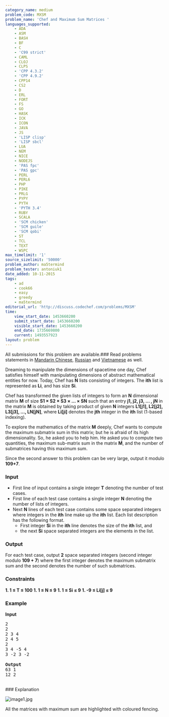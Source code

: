 ```yaml
---
category_name: medium
problem_code: MXSM
problem_name: 'Chef and Maximum Sum Matrices '
languages_supported:
    - ADA
    - ASM
    - BASH
    - BF
    - C
    - 'C99 strict'
    - CAML
    - CLOJ
    - CLPS
    - 'CPP 4.3.2'
    - 'CPP 4.9.2'
    - CPP14
    - CS2
    - D
    - ERL
    - FORT
    - FS
    - GO
    - HASK
    - ICK
    - ICON
    - JAVA
    - JS
    - 'LISP clisp'
    - 'LISP sbcl'
    - LUA
    - NEM
    - NICE
    - NODEJS
    - 'PAS fpc'
    - 'PAS gpc'
    - PERL
    - PERL6
    - PHP
    - PIKE
    - PRLG
    - PYPY
    - PYTH
    - 'PYTH 3.4'
    - RUBY
    - SCALA
    - 'SCM chicken'
    - 'SCM guile'
    - 'SCM qobi'
    - ST
    - TCL
    - TEXT
    - WSPC
max_timelimit: '1'
source_sizelimit: '50000'
problem_author: ma5termind
problem_tester: antoniuk1
date_added: 10-11-2015
tags:
    - ad
    - cook66
    - easy
    - greedy
    - ma5termind
editorial_url: 'http://discuss.codechef.com/problems/MXSM'
time:
    view_start_date: 1453660200
    submit_start_date: 1453660200
    visible_start_date: 1453660200
    end_date: 1735669800
    current: 1493557923
layout: problem
---
```

All submissions for this problem are available.###  Read problems statements in [Mandarin Chinese](http://www.codechef.com/download/translated/COOK66/mandarin/MXSM.pdf), [Russian](http://www.codechef.com/download/translated/COOK66/russian/MXSM.pdf) and [Vietnamese](http://www.codechef.com/download/translated/COOK66/vietnamese/MXSM.pdf) as well.

Dreaming to manipulate the dimensions of spacetime one day, Chef satisfies himself with manipulating dimensions of abstract mathematical entities for now. Today, Chef has **N** lists consisting of integers. The **ith** list is represented as **Li**, and has size **Si**.

Chef has transformed the given lists of integers to form an **N** dimensional matrix **M** of size **S1 × S2 × S3 × … × SN** such that an entry **j1, j2, j3, … , jN** in the matrix **M** is obtained by taking product of given **N** integers **L1\[j1\], L2\[j2\], L3\[j3\], ..., LN\[jN\]**, where **Li\[ji\]** denotes the **jth** integer in the **ith** list (1-based indexing).

To explore the mathematics of the matrix **M** deeply, Chef wants to compute the maximum submatrix sum in this matrix; but he is afraid of its high dimensionality. So, he asked you to help him. He asked you to compute two quantities, the maximum sub-matrix sum in the matrix **M**, and the number of submatrices having this maximum sum.

Since the second answer to this problem can be very large, output it modulo **109+7**.

### Input

- First line of input contains a single integer **T** denoting the number of test cases.
- First line of each test case contains a single integer **N** denoting the number of lists of integers.
- Next **N** lines of each test case contains some space separated integers where integers in the **ith** line make up the **ith** list. Each list description has the following format. 
  - First integer **Si** in the **ith** line denotes the size of the **ith** list, and
  - the next **Si** space separated integers are the elements in the list.

### Output

For each test case, output **2** space separated integers (second integer modulo **109 + 7**) where the first integer denotes the maximum submatrix sum and the second denotes the number of such submatrices.

### Constraints

**1. 1 ≤ T ≤ 100** 
**1. 1 ≤ N ≤ 9** 
**1. 1 ≤ Si ≤ 9** 
**1. -9 ≤ Li\[j\] ≤ 9** 
### Example

**Input**

<pre>
2
2
2 3 4
2 4 5
2
3 4 -5 4
3 -2 3 -2

<b>Output</b>
63 1
12 2

</pre>### Explanation
![](https://s3.amazonaws.com/hr-challenge-images/3194/1452934896-d5e873b4f2-image1.jpg "image1.jpg")

All the matrices with maximum sum are highlighted with coloured fencing.
